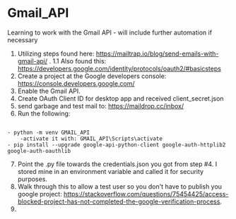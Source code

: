 # Gmail_API
Learning to work with the Gmail API - will include further automation if necessary

1. Utilizing steps found here: https://mailtrap.io/blog/send-emails-with-gmail-api/ .
    1.1 Also found this: https://developers.google.com/identity/protocols/oauth2/#basicsteps
2. Create a project at the Google developers console: https://console.developers.google.com/
3. Enable the Gmail API.
4. Create OAuth Client ID for desktop app and received client_secret.json
5. send garbage and test mail to: https://maildrop.cc/inbox/
6. Run the following:

```

- python -m venv GMAIL_API
    -activate it with: GMAIL_API\Scripts\activate
- pip install --upgrade google-api-python-client google-auth-httplib2 google-auth-oauthlib

```

7. Point the .py file towards the credentials.json you got from step #4.  I stored mine in an environment variable and called it for security purposes.
8. Walk through this to allow a test user so you don't have to publish you google project: https://stackoverflow.com/questions/75454425/access-blocked-project-has-not-completed-the-google-verification-process.
9. 